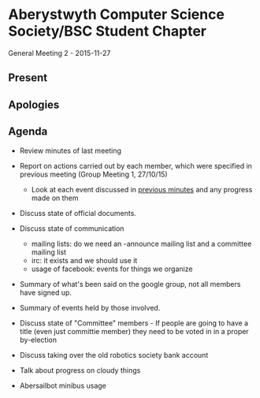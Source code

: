 Aberystwyth Computer Science Society/BSC Student Chapter
========================================================

General Meeting 2 - 2015-11-27

Present
-------

Apologies
---------

Agenda
------

- Review minutes of last meeting
- Report on actions carried out by each member, which were specified in
  previous meeting (Group Meeting 1, 27/10/15)

  - Look at each event discussed in [previous minutes](https://github.com/abercompsoc/meetings/blob/master/committee/2015-11-06/minutes.md#item-5---events)
    and any progress made on them

- Discuss state of official documents.
- Discuss state of communication
  - mailing lists: do we need an -announce mailing list and a committee mailing list
  - irc: it exists and we should use it
  - usage of facebook: events for things we organize
- Summary of what's been said on the google group, not all members have signed up.
- Summary of events held by those involved.
- Discuss state of "Committee" members - If people are going to have a title (even just committie member) they need to be voted in in a proper by-election
- Discuss taking over the old robotics society bank account
- Talk about progress on cloudy things
- Abersailbot minibus usage
